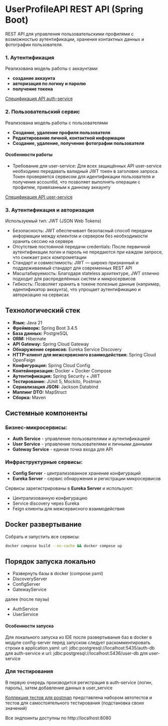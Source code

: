 # UserProfileAPI REST API (Spring Boot)

REST API для управления пользовательскими профилями с возможностью аутентификации, хранения контактных данных 
и фотографии пользователя.


### 1. Аутентификация 
Реализована модель работы с аккаунтами 
- **создание аккаунта**
- **авторизация по логину и паролю**
- **получение токена**



[Спецификация API auth-service](./swagger/auth_service_api.json)

### 2. Пользовательский сервис

Реализована модель работы с пользователями
- **Создание, удаление профиля пользователя**
- **Редактирование личной, контактной информации**
- **Создание, удаление, получение фотографии пользователя**

#### Особенности работы
- Требование для user-service: Для всех защищённых API user-service необходимо передавать 
валидный JWT токен в заголовке запроса. Токен проверяется сервисом для идентификации пользователя
и получения accountId, что позволяет выполнять операции с профилем, привязанным к данному аккаунту

[Спецификация API user-service](./swagger/user_service_api.json)

### 3. Аутентификация и авторизация

Используемый тип: JWT (JSON Web Tokens)

- Безопасность: JWT обеспечивает безопасный способ передачи информации между клиентом и сервером без необходимости хранить сессию на сервере
- Отсутствие постоянной передачи credentials: После первичной аутентификации логин и пароль не передаются при каждом запросе, что снижает риск компрометации
- Стандарт и совместимость: JWT — широко признанный и поддерживаемый стандарт для современных REST API
- Масштабируемость: Благодаря stateless архитектуре, JWT отлично подходит для распределённых систем и микросервисов
- Гибкость: Позволяет хранить в токене полезные данные (например, идентификатор аккаунта), что упрощает аутентификацию и авторизацию на сервисах


## Технологический стек

- **Язык:** Java 21
- **Фреймворк:** Spring Boot 3.4.5
- **База данных:** PostgreSQL
- **ORM:** Hibernate
- **API Gateway:** Spring Cloud Gateway
- **Обнаружение сервисов:** Eureka Service Discovery
- **HTTP-клиент для межсервисного взаимодействия:** Spring Cloud OpenFeign
- **Конфигурация:** Spring Cloud Config
- **Контейнеризация:** Docker + Docker Compose
- **Аутентификация:** Spring Security + JWT
- **Тестирование:** JUnit 5, Mockito, Postman
- **Сериализация JSON:** Jackson Databind
- **Маппинг DTO:** MapStruct
- **Сборка:** Maven

## Системные компоненты

### Бизнес-микросервисы:
- **Auth Service** - управление пользователями и аутентификацией
- **User Service** - управление пользователями и личными данными
- **Gateway Service** - единая точка входа для API

### Инфраструктурные сервисы:
- **Config Server** - централизованное хранение конфигураций
- **Eureka Server** - сервис обнаружения и регистрации микросервисов


Сервисы зарегистрированы в **Eureka Server** и используют:
- Централизованную конфигурацию
- Service discovery через Eureka
- Feign клиенты для межсервисного взаимодействия


   
## Docker развертывание

Собрать и запустить все сервисы:
```bash
docker compose build --no-cache && docker compose up
```

## Порядок запуска локально
  - Развернуть базы в docker (compose.yaml)
  - DiscoveryServer
  - ConfigServer
  - GatewayService

далее (после паузы)
   - AuthService
   - UserService

#### Особенности запуска

Для локального запуска из IDE после развертывания баз в docker в модуле config-server перед запуском следует 
раскомментировать строки в application.yaml: url: jdbc:postgresql://localhost:5435/auth-db для auth-service и
url: jdbc:postgresql://localhost:5436/user-db для user-service

### Для тестирования

В первую очередь производится регистрация в auth-service (логин, пароль), затем добавление данных в user_service

[Коллекция тестов для postman](./postman/UserProfilApi.postman_collection.json) представлена набором автотестов и 
тестов для самостоятельного тестирования (подстановка своих значений)

Все эндпоинты доступны по http://localhost:8080
